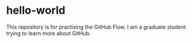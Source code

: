 # hello-world
This repository is for practising the GitHub Flow.
I am a graduate student trying to learn more about GitHub.
